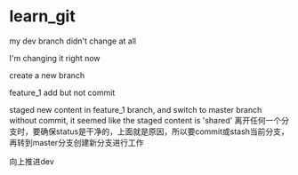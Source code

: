 # learn_git

my dev branch didn't change at all

I'm changing it right now

create a new branch

feature_1 add but not commit

staged new content in feature_1 branch, and switch to master branch without commit, it seemed like the staged content is 'shared'
离开任何一个分支时，要确保status是干净的，上面就是原因，所以要commit或stash当前分支，再转到master分支创建新分支进行工作

向上推进dev
